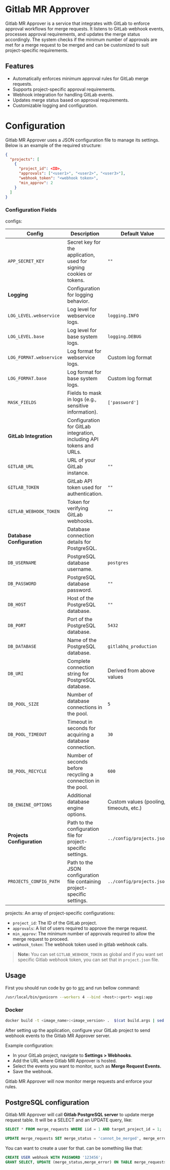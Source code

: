 # Gitlab MR Approver
Gitlab MR Approver is a service that integrates with GitLab to enforce approval workflows for merge requests. It listens to GitLab webhook events, processes approval requirements, and updates the merge status accordingly. The system checks if the minimum number of approvals are met for a merge request to be merged and can be customized to suit project-specific requirements.

## Features
- Automatically enforces minimum approval rules for GitLab merge requests.
- Supports project-specific approval requirements.
- Webhook integration for handling GitLab events.
- Updates merge status based on approval requirements.
- Customizable logging and configuration.

# Configuration

Gitlab MR Approver uses a JSON configuration file to manage its settings. Below is an example of the required structure:

```json
{
  "projects": [
    {
      "project_id": <ID>,
      "approvals": ["<user1>", "<user2>", "<user3>"],
      "webhook_token": "<webhook token>",
      "min_approv": 2
    }
  ]
}
```

### Configuration Fields

configs:

| **Config**                | **Description**                                                                                  | **Default Value**                          | **Example**                             |
|---------------------------|--------------------------------------------------------------------------------------------------|--------------------------------------------|-----------------------------------------|
| `APP_SECRET_KEY`           | Secret key for the application, used for signing cookies or tokens.                             | `""`                                       | `D0ukrk87vh<]IgDYDowsyI]-jVLyX,&0`     |
| **Logging**                | Configuration for logging behavior.                                                              |                                            |                                         |
| `LOG_LEVEL.webservice`     | Log level for webservice logs.                                                                   | `logging.INFO`                            | `logging.DEBUG`                         |
| `LOG_LEVEL.base`           | Log level for base system logs.                                                                  | `logging.DEBUG`                           | `logging.WARNING`                       |
| `LOG_FORMAT.webservice`    | Log format for webservice logs.                                                                  | Custom log format                          | `"[%(asctime)s] [%(remote_addr)s] ..." ` |
| `LOG_FORMAT.base`          | Log format for base system logs.                                                                  | Custom log format                          | `"[%(asctime)s] [base] [%(levelname)s] ..." ` |
| `MASK_FIELDS`              | Fields to mask in logs (e.g., sensitive information).                                            | `['password']`                             | `['token', 'password']`                 |
| **GitLab Integration**     | Configuration for GitLab integration, including API tokens and URLs.                            |                                            |                                         |
| `GITLAB_URL`               | URL of your GitLab instance.                                                                     | `""`                                       | `https://gitlab.example.com`            |
| `GITLAB_TOKEN`             | GitLab API token used for authentication.                                                       | `""`                                       | `your_gitlab_token_here`                |
| `GITLAB_WEBHOOK_TOKEN`     | Token for verifying GitLab webhooks.                                                              | `""`                                       | `your_webhook_token_here`               |
| **Database Configuration** | Database connection details for PostgreSQL.                                                     |                                            |                                         |
| `DB_USERNAME`              | PostgreSQL database username.                                                                    | `postgres`                                 | `db_user`                               |
| `DB_PASSWORD`              | PostgreSQL database password.                                                                    | `""`                                       | `your_password_here`                    |
| `DB_HOST`                  | Host of the PostgreSQL database.                                                                 | `""`                                       | `localhost`                             |
| `DB_PORT`                  | Port of the PostgreSQL database.                                                                 | `5432`                                     | `5432`                                  |
| `DB_DATABASE`              | Name of the PostgreSQL database.                                                                 | `gitlabhq_production`                      | `my_gitlab_database`                    |
| `DB_URI`                   | Complete connection string for PostgreSQL database.                                              | Derived from above values                  | `postgresql://db_user:password@localhost:5432/gitlabhq_production` |
| `DB_POOL_SIZE`             | Number of database connections in the pool.                                                     | `5`                                        | `10`                                    |
| `DB_POOL_TIMEOUT`          | Timeout in seconds for acquiring a database connection.                                          | `30`                                       | `60`                                    |
| `DB_POOL_RECYCLE`          | Number of seconds before recycling a connection in the pool.                                     | `600`                                      | `300`                                   |
| `DB_ENGINE_OPTIONS`        | Additional database engine options.                                                              | Custom values (pooling, timeouts, etc.)     | `{"pool_size": 10, "pool_timeout": 60}`  |
| **Projects Configuration** | Path to the configuration file for project-specific settings.                                   | `../config/projects.json`                  | `config/projects.json`                  |
| `PROJECTS_CONFIG_PATH`     | Path to the JSON configuration file containing project-specific settings.                       | `../config/projects.json`                  | `config/projects.json`                  |

projects: An array of project-specific configurations:
- `project_id`: The ID of the GitLab project.
- `approvals`: A list of users required to approve the merge request.
- `min_approv`: The minimum number of approvals required to allow the merge request to proceed.
- `webhook_token`: The webhook token used in gitlab webhook calls.

> **Note:**
> You can set `GITLAB_WEBHOOK_TOKEN` as global and if you want set specific Gitlab webhook token, you can set that in `project.json` file.

## Usage

First you should run code by go to [src](./src) and run bellow command:

```bash
/usr/local/bin/gunicorn --workers 4 --bind <host>:<port> wsgi:app
```

### Docker

```bash
docker build -t <image_name>:<image_version> .  $(cat build.args | sed 's@^@--build-arg @g' | paste -s -d " ")
```

After setting up the application, configure your GitLab project to send webhook events to the Gitlab MR Approver server.

Example configuration:

- In your GitLab project, navigate to **Settings > Webhooks**.
- Add the URL where Gitlab MR Approver is hosted.
- Select the events you want to monitor, such as **Merge Request Events.**
- Save the webhook.

Gitlab MR Approver will now monitor merge requests and enforce your rules.

## PostgreSQL configuration

Gitlab MR Approver will call **Gitlab PostgreSQL server** to update merge request table. It will be a SELECT and an UPDATE query, like:

```sql
SELECT * FROM merge_requests WHERE iid = 1 AND target_project_id = 1;

UPDATE merge_requests SET merge_status = 'cannot_be_merged', merge_error = 'Requires at least 2 approvals from [user1 user2].' WHERE iid = 1 AND target_project_id = 1;
```

You can want to create a user for that. can be something like that:

```sql
CREATE USER webhook WITH PASSWORD '123456';
GRANT SELECT, UPDATE (merge_status,merge_error) ON TABLE merge_requests TO webhook;
```
